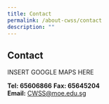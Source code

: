 ```yaml
---
title: Contact
permalink: /about-cwss/contact
description: ""
---
```

## Contact


INSERT GOOGLE MAPS HERE


**Tel: 65606866**
**Fax: 65645204**  
**Email:** [CWSS@moe.edu.sg](mailto:CWSS@moe.edu.sg)